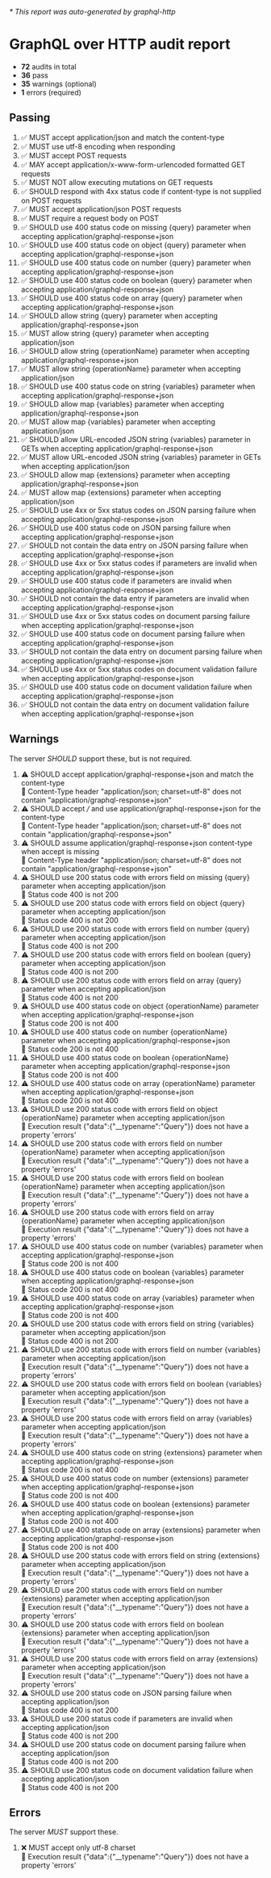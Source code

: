 _* This report was auto-generated by graphql-http_

# GraphQL over HTTP audit report

- **72** audits in total
- **36** pass
- **35** warnings (optional)
- **1** errors (required)

## Passing
1. ✅ MUST accept application/json and match the content-type
2. ✅ MUST use utf-8 encoding when responding
3. ✅ MUST accept POST requests
4. ✅ MAY accept application/x-www-form-urlencoded formatted GET requests
5. ✅ MUST NOT allow executing mutations on GET requests
6. ✅ SHOULD respond with 4xx status code if content-type is not supplied on POST requests
7. ✅ MUST accept application/json POST requests
8. ✅ MUST require a request body on POST
9. ✅ SHOULD use 400 status code on missing {query} parameter when accepting application/graphql-response+json
10. ✅ SHOULD use 400 status code on object {query} parameter when accepting application/graphql-response+json
11. ✅ SHOULD use 400 status code on number {query} parameter when accepting application/graphql-response+json
12. ✅ SHOULD use 400 status code on boolean {query} parameter when accepting application/graphql-response+json
13. ✅ SHOULD use 400 status code on array {query} parameter when accepting application/graphql-response+json
14. ✅ SHOULD allow string {query} parameter when accepting application/graphql-response+json
15. ✅ MUST allow string {query} parameter when accepting application/json
16. ✅ SHOULD allow string {operationName} parameter when accepting application/graphql-response+json
17. ✅ MUST allow string {operationName} parameter when accepting application/json
18. ✅ SHOULD use 400 status code on string {variables} parameter when accepting application/graphql-response+json
19. ✅ SHOULD allow map {variables} parameter when accepting application/graphql-response+json
20. ✅ MUST allow map {variables} parameter when accepting application/json
21. ✅ SHOULD allow URL-encoded JSON string {variables} parameter in GETs when accepting application/graphql-response+json
22. ✅ MUST allow URL-encoded JSON string {variables} parameter in GETs when accepting application/json
23. ✅ SHOULD allow map {extensions} parameter when accepting application/graphql-response+json
24. ✅ MUST allow map {extensions} parameter when accepting application/json
25. ✅ SHOULD use 4xx or 5xx status codes on JSON parsing failure when accepting application/graphql-response+json
26. ✅ SHOULD use 400 status code on JSON parsing failure when accepting application/graphql-response+json
27. ✅ SHOULD not contain the data entry on JSON parsing failure when accepting application/graphql-response+json
28. ✅ SHOULD use 4xx or 5xx status codes if parameters are invalid when accepting application/graphql-response+json
29. ✅ SHOULD use 400 status code if parameters are invalid when accepting application/graphql-response+json
30. ✅ SHOULD not contain the data entry if parameters are invalid when accepting application/graphql-response+json
31. ✅ SHOULD use 4xx or 5xx status codes on document parsing failure when accepting application/graphql-response+json
32. ✅ SHOULD use 400 status code on document parsing failure when accepting application/graphql-response+json
33. ✅ SHOULD not contain the data entry on document parsing failure when accepting application/graphql-response+json
34. ✅ SHOULD use 4xx or 5xx status codes on document validation failure when accepting application/graphql-response+json
35. ✅ SHOULD use 400 status code on document validation failure when accepting application/graphql-response+json
36. ✅ SHOULD not contain the data entry on document validation failure when accepting application/graphql-response+json

## Warnings
The server _SHOULD_ support these, but is not required.
1. ⚠️ SHOULD accept application/graphql-response+json and match the content-type<br />
  💬 Content-Type header "application/json; charset=utf-8" does not contain "application/graphql-response+json"
2. ⚠️ SHOULD accept */* and use application/graphql-response+json for the content-type<br />
  💬 Content-Type header "application/json; charset=utf-8" does not contain "application/graphql-response+json"
3. ⚠️ SHOULD assume application/graphql-response+json content-type when accept is missing<br />
  💬 Content-Type header "application/json; charset=utf-8" does not contain "application/graphql-response+json"
4. ⚠️ SHOULD use 200 status code with errors field on missing {query} parameter when accepting application/json<br />
  💬 Status code 400 is not 200
5. ⚠️ SHOULD use 200 status code with errors field on object {query} parameter when accepting application/json<br />
  💬 Status code 400 is not 200
6. ⚠️ SHOULD use 200 status code with errors field on number {query} parameter when accepting application/json<br />
  💬 Status code 400 is not 200
7. ⚠️ SHOULD use 200 status code with errors field on boolean {query} parameter when accepting application/json<br />
  💬 Status code 400 is not 200
8. ⚠️ SHOULD use 200 status code with errors field on array {query} parameter when accepting application/json<br />
  💬 Status code 400 is not 200
9. ⚠️ SHOULD use 400 status code on object {operationName} parameter when accepting application/graphql-response+json<br />
  💬 Status code 200 is not 400
10. ⚠️ SHOULD use 400 status code on number {operationName} parameter when accepting application/graphql-response+json<br />
  💬 Status code 200 is not 400
11. ⚠️ SHOULD use 400 status code on boolean {operationName} parameter when accepting application/graphql-response+json<br />
  💬 Status code 200 is not 400
12. ⚠️ SHOULD use 400 status code on array {operationName} parameter when accepting application/graphql-response+json<br />
  💬 Status code 200 is not 400
13. ⚠️ SHOULD use 200 status code with errors field on object {operationName} parameter when accepting application/json<br />
  💬 Execution result {"data":{"__typename":"Query"}} does not have a property 'errors'
14. ⚠️ SHOULD use 200 status code with errors field on number {operationName} parameter when accepting application/json<br />
  💬 Execution result {"data":{"__typename":"Query"}} does not have a property 'errors'
15. ⚠️ SHOULD use 200 status code with errors field on boolean {operationName} parameter when accepting application/json<br />
  💬 Execution result {"data":{"__typename":"Query"}} does not have a property 'errors'
16. ⚠️ SHOULD use 200 status code with errors field on array {operationName} parameter when accepting application/json<br />
  💬 Execution result {"data":{"__typename":"Query"}} does not have a property 'errors'
17. ⚠️ SHOULD use 400 status code on number {variables} parameter when accepting application/graphql-response+json<br />
  💬 Status code 200 is not 400
18. ⚠️ SHOULD use 400 status code on boolean {variables} parameter when accepting application/graphql-response+json<br />
  💬 Status code 200 is not 400
19. ⚠️ SHOULD use 400 status code on array {variables} parameter when accepting application/graphql-response+json<br />
  💬 Status code 200 is not 400
20. ⚠️ SHOULD use 200 status code with errors field on string {variables} parameter when accepting application/json<br />
  💬 Status code 400 is not 200
21. ⚠️ SHOULD use 200 status code with errors field on number {variables} parameter when accepting application/json<br />
  💬 Execution result {"data":{"__typename":"Query"}} does not have a property 'errors'
22. ⚠️ SHOULD use 200 status code with errors field on boolean {variables} parameter when accepting application/json<br />
  💬 Execution result {"data":{"__typename":"Query"}} does not have a property 'errors'
23. ⚠️ SHOULD use 200 status code with errors field on array {variables} parameter when accepting application/json<br />
  💬 Execution result {"data":{"__typename":"Query"}} does not have a property 'errors'
24. ⚠️ SHOULD use 400 status code on string {extensions} parameter when accepting application/graphql-response+json<br />
  💬 Status code 200 is not 400
25. ⚠️ SHOULD use 400 status code on number {extensions} parameter when accepting application/graphql-response+json<br />
  💬 Status code 200 is not 400
26. ⚠️ SHOULD use 400 status code on boolean {extensions} parameter when accepting application/graphql-response+json<br />
  💬 Status code 200 is not 400
27. ⚠️ SHOULD use 400 status code on array {extensions} parameter when accepting application/graphql-response+json<br />
  💬 Status code 200 is not 400
28. ⚠️ SHOULD use 200 status code with errors field on string {extensions} parameter when accepting application/json<br />
  💬 Execution result {"data":{"__typename":"Query"}} does not have a property 'errors'
29. ⚠️ SHOULD use 200 status code with errors field on number {extensions} parameter when accepting application/json<br />
  💬 Execution result {"data":{"__typename":"Query"}} does not have a property 'errors'
30. ⚠️ SHOULD use 200 status code with errors field on boolean {extensions} parameter when accepting application/json<br />
  💬 Execution result {"data":{"__typename":"Query"}} does not have a property 'errors'
31. ⚠️ SHOULD use 200 status code with errors field on array {extensions} parameter when accepting application/json<br />
  💬 Execution result {"data":{"__typename":"Query"}} does not have a property 'errors'
32. ⚠️ SHOULD use 200 status code on JSON parsing failure when accepting application/json<br />
  💬 Status code 400 is not 200
33. ⚠️ SHOULD use 200 status code if parameters are invalid when accepting application/json<br />
  💬 Status code 400 is not 200
34. ⚠️ SHOULD use 200 status code on document parsing failure when accepting application/json<br />
  💬 Status code 400 is not 200
35. ⚠️ SHOULD use 200 status code on document validation failure when accepting application/json<br />
  💬 Status code 400 is not 200

## Errors
The server _MUST_ support these.
1. ❌ MUST accept only utf-8 charset<br />
  💬 Execution result {"data":{"__typename":"Query"}} does not have a property 'errors'

